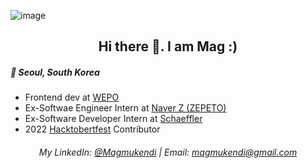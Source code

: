 ![image](https://user-images.githubusercontent.com/64711820/196639599-13e4e099-0e23-460f-b150-b5d80156c6ab.png)
<div>
<h2 align="center">Hi there 👋. I am Mag :)</h2>

<h5>📍 Seoul, South Korea</h5>
<ul width="50%" align="justify">
  
  <li>Frontend dev at <a target ="_blank" href="https://wepo.tech">WEPO</a></li>
  </li>
  <li>Ex-Softwae Engineer Intern at <a target="_blank" href="https://naverz-corp.com/en/">Naver Z (ZEPETO)</a></li>
  <li>Ex-Software Developer Intern at <a target="_blank" href="https://www.schaeffler.com/en/">Schaeffler</a></li> 
  <li>2022 <a target="_blank" href="https://hacktoberfest.com/">Hacktobertfest</a> Contributor</li>
 
  </ul >
  
 <!-- <h2 align='center'> YOU CAN FIND MY RESUME <a  href="https://magmukendi.me/#/resume/1" target="_blank">HERE</a></h2>-->

<!--
  <img align="center" style="margin:auto" src="https://github-readme-stats.vercel.app/api/top-langs/?username=LeGrandMAG&layout=compact&theme=react&count_private=false" /> 

<div align="center" style="display:flex; flex-direction:row; ">
  <div>
    <img src="https://github-readme-stats.vercel.app/api?username=LeGrandMAG&count_private=true&show_icons=true&theme=radical" />
    <img src="https://github-readme-streak-stats.herokuapp.com?user=LeGrandMAG&theme=vision-friendly-dark" />
  </div>
    
      
</div>

<img height="200" align="center" src="https://activity-graph.herokuapp.com/graph?username=LeGrandMAG&theme=monokai" />


## Education
- ### Hankuk University of Foreign Studies (2018 - 2022)

#### Major: Business Administration
#### Minor: Computer Electronic Systems
##### Relevant Courses :
- ###### Data Structures
- ###### Operating Systems
- ###### Engineering Mathmatics
- ###### Capstone Design 

## Technologies, Tools & Programming Languages

### FrontEnd
![CSS3](https://img.shields.io/badge/css3-%231572B6.svg?style=for-the-badge&logo=css3&logoColor=white)
![HTML5](https://img.shields.io/badge/html5-%23E34F26.svg?style=for-the-badge&logo=html5&logoColor=white)
![JavaScript](https://img.shields.io/badge/javascript-%23323330.svg?style=for-the-badge&logo=javascript&logoColor=%23F7DF1E)
![React](https://img.shields.io/badge/react-%2320232a.svg?style=for-the-badge&logo=react&logoColor=%2361DAFB)
  
![Green Sock](https://img.shields.io/badge/green%20sock-88CE02?style=for-the-badge&logo=greensock&logoColor=white)
![MUI](https://img.shields.io/badge/MUI-%230081CB.svg?style=for-the-badge&logo=mui&logoColor=white)
![TailwindCSS](https://img.shields.io/badge/tailwindcss-%2338B2AC.svg?style=for-the-badge&logo=tailwind-css&logoColor=white)


### BackEnd
<!-- python
![Django](https://img.shields.io/badge/django-%23092E20.svg?style=for-the-badge&logo=django&logoColor=white)
![DjangoREST](https://img.shields.io/badge/DJANGO-REST-ff1709?style=for-the-badge&logo=django&logoColor=white&color=ff1709&labelColor=gray)
![RabbitMQ](https://img.shields.io/badge/Rabbitmq-FF6600?style=for-the-badge&logo=rabbitmq&logoColor=white)

### Cross-platform mobile Development
![Expo](https://img.shields.io/badge/expo-1C1E24?style=for-the-badge&logo=expo&logoColor=#D04A37)
![React Native](https://img.shields.io/badge/React_Native-20232A?style=for-the-badge&logo=react&logoColor=61DAFB)
  
### Design
![Adobe Photoshop](https://img.shields.io/badge/adobe%20photoshop-%2331A8FF.svg?style=for-the-badge&logo=adobe%20photoshop&logoColor=white)
![Adobe Illustrator](https://img.shields.io/badge/adobe%20illustrator-%23FF9A00.svg?style=for-the-badge&logo=adobe%20illustrator&logoColor=white)
![Figma](https://img.shields.io/badge/figma-%23F24E1E.svg?style=for-the-badge&logo=figma&logoColor=white)


## Hosting
![Netlify](https://img.shields.io/badge/netlify-%23000000.svg?style=for-the-badge&logo=netlify&logoColor=#00C7B7)
![Heroku](https://img.shields.io/badge/heroku-%23430098.svg?style=for-the-badge&logo=heroku&logoColor=white)
## Personal Projects
  - Meme Generator:
  A project that allows the user to generate meme quickly. The project is using an API with about 100 different meme images that the user can use. The User will be able to add top and bottom text to the image and save the image or share it on social media.
  - Tenzi Game
  - Wiki Media
  - Price Calculator

## Open Source Contributions
- Development Quiz Project by freeCodeCamp

![Open Source Contributions](https://github-contributor-stats.vercel.app/api?username=LeGrandMAG)

-
### Certifications

- Responsive Web Design by freeCodeCamp
- Javascripts Algorithms and Data Structures by freeCodeCamp
- CS50x by Harvard University
- Web Development with Python and Javascript

--------------------------------
-->

  <h6 align="center">My LinkedIn: <a href="https://www.linkedin.com/in/magmukendi/"  target="_blank">@Magmukendi</a> | Email: <a href="mailto:magmukendi0@gmail.com"  target="_blank">magmukendi@gmail.com</a> </h6>

<!--<p align="center" width="100%">
  <img width="60%"  alt="Your Repository's Stats" src="https://github-readme-stats.vercel.app/api?username=LeGrandMAG&show_icons=true"></img>
</p>-->

